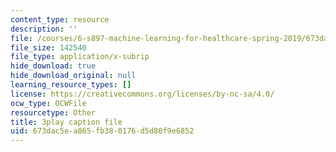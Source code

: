 ```yaml
---
content_type: resource
description: ''
file: /courses/6-s897-machine-learning-for-healthcare-spring-2019/673dac5ea865fb380176d5d80f9e6852_wqI_z1yumzY.srt
file_size: 142540
file_type: application/x-subrip
hide_download: true
hide_download_original: null
learning_resource_types: []
license: https://creativecommons.org/licenses/by-nc-sa/4.0/
ocw_type: OCWFile
resourcetype: Other
title: 3play caption file
uid: 673dac5e-a865-fb38-0176-d5d80f9e6852
---
```

